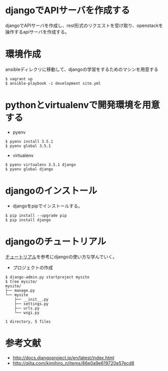 # djangoでAPIサーバを作成する

djangoでAPIサーバを作成し、rest形式のリクエストを受け取り、openstackを操作するapiサーバを作成する。

# 環境作成

ansibleディレクリに移動して、djangoの学習をするためのマシンを用意する

```
$ vagrant up
$ ansible-playbook -i development site.yml
```

# pythonとvirtualenvで開発環境を用意する

 * pyenv

```
$ pyenv install 3.5.1
$ pyenv global 3.5.1
```

 * virtualenv

```
$ pyenv virtualenv 3.5.1 django 
$ pyenv global django
```

# djangoのインストール

 * djangoをpipでインストールする。

```
$ pip install --upgrade pip
$ pip install django
```

# djangoのチュートリアル

[チュートリアル](http://docs.djangoproject.jp/en/latest/intro/tutorial01.html)を参考にdjangoの使い方な学んでいく。

 * プロジェクトの作成

```
$ django-admin.py startproject mysite
$ tree mysite/
mysite/
├── manage.py
└── mysite
    ├── __init__.py
    ├── settings.py
    ├── urls.py
    └── wsgi.py

1 directory, 5 files
```

# 参考文献

 * http://docs.djangoproject.jp/en/latest/index.html
 * http://qiita.com/kimihiro_n/items/86e0a9e619720e57ecd8


